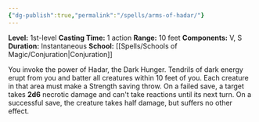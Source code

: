 ```yaml
---
{"dg-publish":true,"permalink":"/spells/arms-of-hadar/"}
---
```


**Level:** 1st-level
**Casting Time:** 1 action
**Range:** 10 feet
**Components:** V, S
**Duration:** Instantaneous
**School:** [[Spells/Schools of Magic/Conjuration\|Conjuration]]

You invoke the power of Hadar, the Dark Hunger. Tendrils of dark energy erupt from you and batter all creatures within 10 feet of you. Each creature in that area must make a Strength saving throw. On a failed save, a target takes **2d6** necrotic damage and can't take reactions until its next turn. On a successful save, the creature takes half damage, but suffers no other effect.